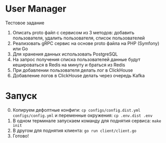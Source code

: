 # User Manager

Тестовое задание
1. Описать proto файл с сервисом из 3 методов: добавить пользователя, удалить пользователя, список пользователей
2. Реализовать gRPC сервис на основе proto файла на PHP (Symfony) или Go
3. Для хранения данных использовать PostgreSQL
4. На запрос получения списка пользователей данные будут кешироваться в Redis на минуту и браться из Redis
5. При добавлении пользователя делать лог в ClickHouse
6. Добавление логов в ClickHouse делать через очередь Kafka

# Запуск

0. Копируем дефолтные конфиги: `cp configs/config.dist.yml configs/config.yml` и переменные окружения: `cp .env.dist .env`
1. В одном терминале запускаем команду для поднятия сервиса:
`make init`
2. В другом для поднятия клиента: `go run client/client.go`
3. Готово!

